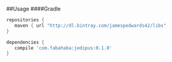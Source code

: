 ##Usage
####Gradle
```groovy
repositories {
   maven { url "http://dl.bintray.com/jamespedwards42/libs"  
}

dependencies {
   compile 'com.fabahaba:jedipus:0.1.0'
}
```
